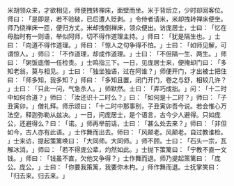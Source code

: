 米胡领众来，才欲相见，师便拽转禅床，面壁而坐。米于背后立，少时却回客位。师曰：​「是即是，若不验破，已后遭人贬剥。​」令侍者请米，米却拽转禅床便坐。师乃绕禅床一匝，便归方丈。米却拽倒禅床，领众便出。访庞居士，士曰：​「忆在母胎时有一则语，举似阿师，切不得作道理主持。​」师曰：​「犹是隔生也。​」士曰：​「向道不得作道理。​」师曰：​「惊人之句争得不怕。​」士曰：​「如师见解，可谓惊人。​」师曰：​「不作道理，却成作道理。​」士曰：​「不但隔一生、两生。​」师曰：​「粥饭底僧一任检责。​」士鸣指三下。一日，见庞居士来，便掩却门曰：​「多知老翁，莫与相见。​」士曰：​「独坐独语，过在阿谁？​」师便开门，才出被士把住曰：​「师多知，我多知？​」师曰：​「多知且置，闭门开门，卷之与舒，相较几许？​」士曰：​「只此一问，气急杀人。​」师默然。士曰：​「弄巧成拙。​」问：​「十二时中如何合道？​」师曰：​「汝还识十二时么？​」曰：​「如何是十二时？​」师曰：​「子丑寅卯。​」僧礼拜。师示颂曰：​「十二时中那事别，子丑寅卯吾今说。若会惟心万法空，释迦弥勒从兹决。​」一日，问庞居士，是个语言，古今少人避得。只如庞公，还避得么？曰：​「诺。​」师再举前话，士曰：​「甚么处去来？​」师曰：​「非但如今，古人亦有此语。​」士作舞而出去。师曰：​「风颠老。风颠老。自过教谁检。​」士来访，提起策篱唤曰：​「大同师。大同师。​」师不顾。士曰：​「石头一宗，瓦解冰消。​」师曰：​「若不得庞公辈，灼然如此。​」士抛下策篱曰：​「宁教不直一文钱。​」师曰：​「钱虽不直，欠他又争得？​」士作舞而退。师乃提起策篱曰：​「庞公。庞公。​」士曰：​「你要我策篱，我要你木杓。​」师作舞而退。士抚掌笑曰：​「归去来。归去来。​」